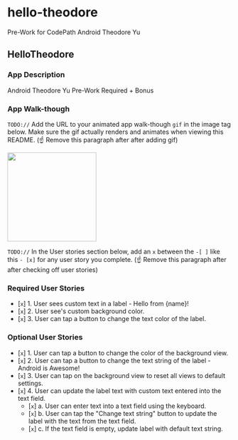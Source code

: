 # hello-theodore
Pre-Work for CodePath Android Theodore Yu
## HelloTheodore

### App Description
Android Theodore Yu Pre-Work Required + Bonus

### App Walk-though
`TODO://` Add the URL to your animated app walk-though `gif` in the image tag below. Make sure the gif actually renders and animates when viewing this README. (☝️ Remove this paragraph after after adding gif)

<img src=https://g.recordit.co/0ablgtdWDO.gif width=200><br>

`TODO://` In the User stories section below, add an `x` between the `-[ ]` like this `- [x]` for any user story you complete. (☝️ Remove this paragraph after after checking off user stories)

### Required User Stories
- [`x`] 1. User sees custom text in a label - Hello from {name}!
- [`x`] 2. User see's custom background color.
- [`x`] 3. User can tap a button to change the text color of the label.

### Optional User Stories
- [`x`] 1. User can tap a button to change the color of the background view.  
- [`x`] 2. User can tap a button to change the text string of the label - Android is Awesome!  
- [`x`] 3. User can tap on the background view to reset all views to default settings.  
- [`x`] 4. User can update the label text with custom text entered into the text field.  
   - [`x`] a. User can enter text into a text field using the keyboard.  
   - [`x`] b. User can tap the "Change text string" button to update the label with the text from the text field.  
   - [`x`] c. If the text field is empty, update label with default text string.  
